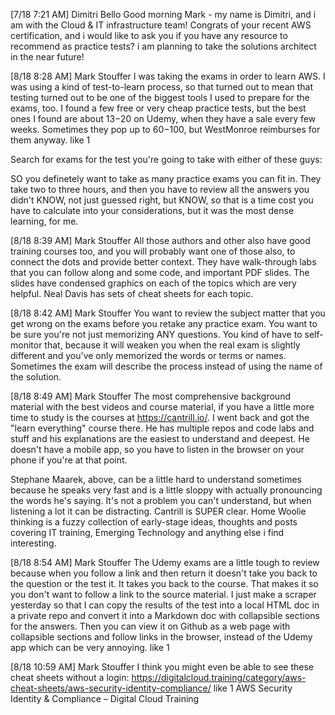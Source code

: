 
[7/18 7:21 AM] Dimitri Bello
Good morning Mark - my name is Dimitri, and i am with the Cloud & IT infrastructure team! Congrats of your recent AWS certification, and i would like to ask you if you have any resource to recommend as practice tests? i am planning to take the solutions architect in the near future!

[8/18 8:28 AM] Mark Stouffer
I was taking the exams in order to learn AWS. I was using a kind of test-to-learn process, so that turned out to mean that testing turned out to be one of the biggest tools I used to prepare for the exams, too. I found a few free or very cheap practice tests, but the best ones I found are about $13-$20 on Udemy, when they have a sale every few weeks. Sometimes they pop up to $60-$100, but WestMonroe reimburses for them anyway.
 like 1

Search for exams for the test you're going to take with either of these guys: 

SO you definetely want to take as many practice exams you can fit in. They take two to three hours, and then you have to review all the answers you didn't KNOW, not just guessed right, but KNOW, so that is a time cost you have to calculate into your considerations, but it was the most dense learning, for me.

[8/18 8:39 AM] Mark Stouffer
All those authors and other also have good training courses too, and you will probably want one of those also, to connect the dots and provide better context. They have walk-through labs that you can follow along and some code, and important PDF slides. The slides have condensed graphics on each of the topics which are very helpful. Neal Davis has sets of cheat sheets for each topic.

[8/18 8:42 AM] Mark Stouffer
You want to review the subject matter that you get wrong on the exams before you retake any practice exam. You want to be sure you're not just memorizing ANY questions. You kind of have to self-monitor that, because it will weaken you when the real exam is slightly different and you've only memorized the words or terms or names. Sometimes the exam will describe the process instead of using the name of the solution.

[8/18 8:49 AM] Mark Stouffer
The most comprehensive background material with the best videos and course material, if you have a little more time to study is the courses at https://cantrill.io/. I went back and got the "learn everything" course there. He has multiple repos and code labs and stuff and his explanations are the easiest to understand and deepest. He doesn't have a mobile app, so you have to listen in the browser on your phone if you're at that point.  

Stephane Maarek, above, can be a little hard to understand sometimes because he speaks very fast and is a little sloppy with actually pronouncing the words he's saying. It's not a problem you can't understand, but when listening a lot it can be distracting. Cantrill is SUPER clear.
Home
Woolie thinking is a fuzzy collection of early-stage ideas, thoughts and posts covering IT training, Emerging Technology and anything else i find interesting.

[8/18 8:54 AM] Mark Stouffer
The Udemy exams are a little tough to review because when you follow a link and then return it doesn't take you back to the question or the test it. It takes you back to the course. That makes it so you don't want to follow a link to the source material. I just make a scraper yesterday so that I can copy the results of the test into a local HTML doc in a private repo and convert it into a Markdown doc with collapsible sections for the answers. Then you can view it on Github as a web page with collapsible sections and follow links in the browser, instead of the Udemy app which can be very annoying.
 like 1

[8/18 10:59 AM] Mark Stouffer
I think you might even be able to see these cheat sheets without a login: https://digitalcloud.training/category/aws-cheat-sheets/aws-security-identity-compliance/
 like 1
AWS Security Identity & Compliance – Digital Cloud Training

